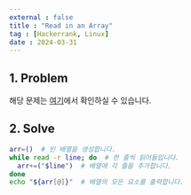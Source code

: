 ```yaml
---
external : false
title : "Read in an Array"
tag : [Hackerrank, Linux]
date : 2024-03-31
---
```


## 1. Problem

해당 문제는 [여기](https://www.hackerrank.com/challenges/bash-tutorials-read-in-an-array/problem?isFullScreen=true)에서 확인하실 수 있습니다.

## 2. Solve

```bash
arr=()  # 빈 배열을 생성합니다.
while read -r line; do  # 한 줄씩 읽어들입니다.
  arr+=("$line")  # 배열에 각 줄을 추가합니다.
done
echo "${arr[@]}"  # 배열의 모든 요소를 출력합니다.
```
